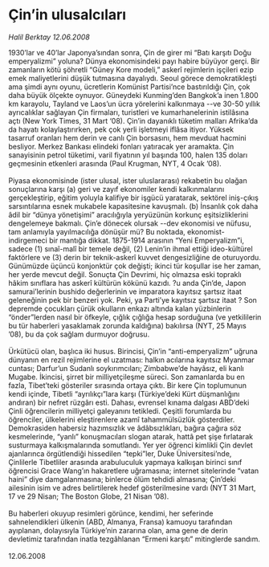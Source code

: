 # Çin’in ulusalcıları

*Halil Berktay 12.06.2008*

<div class="taraf_structure_2col_1zq">
<div class="margen_n">



 <p>1930’lar ve 40’lar Japonya’sından sonra, Çin de girer mi “Batı karşıtı Doğu emperyalizmi” yoluna? Dünya ekonomisindeki payı habire büyüyor gerçi. Bir zamanların kötü şöhretli “Güney Kore modeli,” askerî rejimlerin işçileri ezip emek maliyetlerini düşük tutmasına dayalıydı. Seoul görece demokratikleşti ama şimdi aynı oyunu, ücretlerin Komünist Partisi’nce bastırıldığı Çin, çok daha büyük ölçekte oynuyor. Güneydeki Kunming’den Bangkok’a inen 1.800 km karayolu, Tayland ve Laos’un ücra yörelerini kalkınmaya --ve 30-50 yıllık ayrıcalıklar sağlayan Çin firmaları, turistleri ve kumarhanelerinin istilâsına açtı (New York Times, 31 Mart ‘08). Çin’in dayanıklı tüketim malları Afrika’da da hayatı kolaylaştırırken, pek çok yerli işletmeyi iflâsa itiyor. Yüksek tasarruf oranları hem derin ve canlı Çin borsasını, hem mevduat hacmini besliyor. Merkez Bankası elindeki fonları yatıracak yer aramakta. Çin sanayisinin petrol tüketimi, varil fiyatının yıl başında 100, halen 135 doları geçmesinin etkenleri arasında (Paul Krugman, NYT, 4 Ocak ’08).<br/>
<br/>
Piyasa ekonomisinde (ister ulusal, ister uluslararası) rekabetin bu olağan sonuçlarına karşı (a) geri ve zayıf ekonomiler kendi kalkınmalarını gerçekleştirip, eğitim yoluyla kalifiye bir işgücü yaratarak, sektörel iniş-çıkış sarsıntılarına esnek mukabele kapasitesine kavuşmalı. (b) İnsanlık çok daha âdil bir “dünya yönetişimi” aracılığıyla yeryüzünün korkunç eşitsizliklerini dengelemeye bakmalı. Çin’e dönecek olursak --dev ekonomisi ve nüfusu, tam anlamıyla yayılmacılığa dönüşür mü? Bu noktada, ekonomist-indirgemeci bir mantığa dikkat. 1875-1914 arasının “Yeni Emperyalizm”i, sadece (1) sınaî-malî bir temele değil, (2) Lenin’in ihmal ettiği ideo-kültürel faktörlere ve (3) derin bir teknik-askerî kuvvet dengesizliğine de oturuyordu. Günümüzde üçüncü konjonktür çok değişti; ikinci tür koşullar ise her zaman, her yerde mevcut değil. Sonuçta Çin Devrimi, hiç olmazsa eski topraklı hâkim sınıflara has askerî kültürün kökünü kazıdı. ?u anda Çin’de, Japon samurai’lerinin bushido değerlerinin ve imparatora kayıtsız şartsız itaat geleneğinin pek bir benzeri yok. Peki, ya Parti’ye kayıtsız şartsız itaat ? Son depremde çocukları çürük okulların enkazı altında kalan yüzbinlerin “önder”lerden nasıl bir öfkeyle, çığlık çığlığa hesap sorduğuna (ve yetkililerin bu tür haberleri yasaklamak zorunda kaldığına) bakılırsa (NYT, 25 Mayıs ’08), bu da çok sağlam durmuyor doğrusu.<br/>
<br/>
Ürkütücü olan, başlıca iki husus. Birincisi, Çin’in “anti-emperyalizm” uğruna dünyanın en rezil rejimlerine el uzatması: halkın acılarına kayıtsız Myanmar cuntası; Darfur’un Sudanlı soykırımcıları; Zimbabwe’de hayâsız, eli kanlı Mugabe. İkincisi, şirret bir milliyetçileşme süreci. Son zamanlarda bu en fazla, Tibet’teki gösteriler sırasında ortaya çıktı. Bir kere Çin toplumunun kendi içinde, Tibetli “ayrılıkçı”lara karşı (Türkiye’deki Kürt düşmanlığını andıran) bir nefret rüzgârı esti. Dahası, evrensel kınama dalgası ABD’deki Çinli öğrencilerin milliyetçi galeyanını tetikledi. Çeşitli forumlarda bu öğrenciler, ülkelerini eleştirenlere azamî tahammülsüzlük gösterdiler. Demokrasiden habersiz hazımsızlık ve âdâbsızlıkları, bağıra çağıra söz kesmelerinde, “yanlı” konuşmacıları slogan atarak, hattâ pet şişe fırlatarak susturmaya kalkışmalarında somutlandı. Yer yer öğrenci kimlikli Çin devlet ajanlarınca örgütlendiği hissedilen “tepki”ler, Duke Üniversitesi’nde, Çinlilerle Tibetliler arasında arabuluculuk yapmaya kalkışan birinci sınıf öğrencisi Grace Wang’ın hakaretlere uğramasına; internet sitelerinde “vatan haini” diye damgalanmasına; binlerce ölüm tehdidi almasına; Çin’deki ailesinin isim ve adres belirtilerek hedef gösterilmesine vardı (NYT 31 Mart, 17 ve 29 Nisan; The Boston Globe, 21 Nisan ’08). <br/>
<br/>
Bu haberleri okuyup resimleri görünce, kendimi, her seferinde sahnelendikleri ülkenin (ABD, Almanya, Fransa) kamuoyu tarafından ayıplanan, dolayısıyla Türkiye’nin zararına olan, ama gene de derin devletimiz tarafından inatla tezgâhlanan “Ermeni karşıtı” mitinglerde sandım. <br/>
<br/>
12.06.2008</p>
<br/>
<br/>
<br/>



<br/>


<div id="taraf_not">
</div>

</div>


</div>
